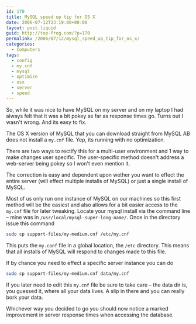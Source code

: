 ```yaml
---
id: 170
title: MySQL speed up tip for OS X
date: 2006-07-12T23:19:00+00:00
layout: post.liquid
guid: http://top-frog.com/?p=170
permalink: /2006/07/12/mysql_speed_up_tip_for_os_x/
categories:
  - Computers
tags:
  - config
  - my.cnf
  - mysql
  - optimize
  - osx
  - server
  - speed
---
```

So, while it was nice to have MySQL on my server and on my laptop I had always felt that it was a bit pokey as far as response times go. Turns out I wasn't wrong. And its easy to fix.



The OS X version of MySQL that you can download straight from MySQL AB does not install a `my.cnf` file. Yep, its running with no optimization.

There are two ways to rectify this for a multi-user environment and 1 way to make changes user specific. The user-specific method doesn't address a web-server being pokey so I won't even mention it.

The correction is easy and dependent upon wether you want to effect the entire server (will effect multiple installs of MySQL) or just a single install of MySQL.

Most of us only run one instance of MySQL on our machines so this first method will be the easiest and also allows for a bit easier access to the `my.cnf` file for later tweaking. Locate your mysql install via the command line – mine was in `/usr/local/mysql-super-long-name/`. Once in the directory issue this command

``` sh
sudo cp support-files/my-medium.cnf /etc/my.cnf
```

This puts the `my.conf` file in a global location, the `/etc` directory. This means that all installs of MySQL will respond to changes made to this file.

If by chance you need to effect a specific server instance you can do

``` sh
sudo cp support-files/my-medium.cnf data/my.cnf
```

If you later need to edit this `my.cnf` file be sure to take care – the data dir is, you guessed it, where all your data lives. A slip in there and you can really bork your data.

Whichever way you decided to go you should now notice a marked improvement in server response times when accessing the database.
